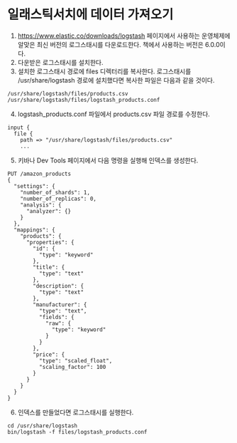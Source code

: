 # 일래스틱서치에 데이터 가져오기

1. https://www.elastic.co/downloads/logstash 페이지에서 사용하는 운영체제에 알맞은 최신 버전의 로그스태시를 다운로드한다. 책에서 사용하는 버전은 6.0.0이다.
2. 다운받은 로그스태시를 설치한다.
3. 설치한 로그스태시 경로에 files 디렉터리를 복사한다. 로그스태시를 /usr/share/logstash 경로에 설치했다면 복사한 파일은 다음과 같을 것이다.

```shell
/usr/share/logstash/files/products.csv
/usr/share/logstash/files/logstash_products.conf
```

4. logstash_products.conf 파일에서 products.csv 파일 경로를 수정한다.


```
input {
  file {
    path => "/usr/share/logstash/files/products.csv"
    ...
```

5. 키바나 Dev Tools 페이지에서 다음 명령을 실행해 인덱스를 생성한다.

```shell
PUT /amazon_products
{
  "settings": {
    "number_of_shards": 1,
    "number_of_replicas": 0,
    "analysis": {
      "analyzer": {}
    }
  },
  "mappings": {
    "products": {
      "properties": {
        "id": {
          "type": "keyword"
        },
        "title": {
          "type": "text"
        },
        "description": {
          "type": "text"
        },
        "manufacturer": {
          "type": "text",
          "fields": {
            "raw": {
              "type": "keyword"
            }
          }
        },
        "price": {
          "type": "scaled_float",
          "scaling_factor": 100
        }
      }
    }
  }
}
```

6. 인덱스를 만들었다면 로그스태시를 실행한다.

```shell
cd /usr/share/logstash
bin/logstash -f files/logstash_products.conf
```
